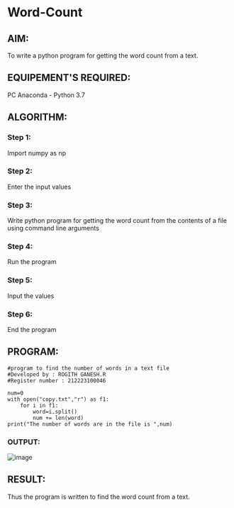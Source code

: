 # Word-Count
## AIM:
To write a python program for getting the word count from a text.
## EQUIPEMENT'S REQUIRED: 
PC
Anaconda - Python 3.7
## ALGORITHM: 
### Step 1:
Import numpy as np
### Step 2: 
Enter the input values
### Step 3: 
Write python program for getting the word count from the contents of a file using command line arguments
### Step 4:  
Run the program
### Step 5: 
Input the values
### Step 6: 
End the program

## PROGRAM:
```
#program to find the number of words in a text file
#Developed by : ROGITH GANESH.R
#Register number : 212223100046

num=0
with open("copy.txt","r") as f1:
    for i in f1:
        word=i.split()
        num += len(word)
print("The number of words are in the file is ",num)
```

### OUTPUT:

![image](https://github.com/Kavin1311/Word-Count/assets/145695724/8667e3dc-b911-4aaa-a607-7c4c4ea30407)



## RESULT:
Thus the program is written to find the word count from a text.
